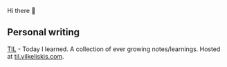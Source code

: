 Hi there 👋

## Personal writing

[TIL](https://github.com/tadasv/til) - Today I learned. A collection of ever growing notes/learnings. Hosted at [til.vilkeliskis.com](https://til.vilkeliskis.com).

<!--
**tadasv/tadasv** is a ✨ _special_ ✨ repository because its `README.md` (this file) appears on your GitHub profile.

Here are some ideas to get you started:

- 🔭 I’m currently working on ...
- 🌱 I’m currently learning ...
- 👯 I’m looking to collaborate on ...
- 🤔 I’m looking for help with ...
- 💬 Ask me about ...
- 📫 How to reach me: ...
- 😄 Pronouns: ...
- ⚡ Fun fact: ...
-->

